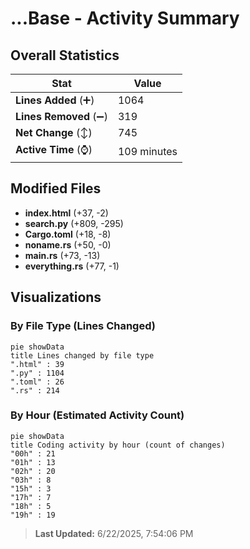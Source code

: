 # ...Base - Activity Summary 

## Overall Statistics

| Stat                   | Value                                                             |
| ---------------------- | ----------------------------------------------------------------- |
| **Lines Added** (➕)   | 1064                                          |
| **Lines Removed** (➖) | 319                                        |
| **Net Change** (↕)    | 745                |
| **Active Time** (⌚)   | 109 minutes |


## Modified Files
- **index.html** (+37, -2)
- **search.py** (+809, -295)
- **Cargo.toml** (+18, -8)
- **noname.rs** (+50, -0)
- **main.rs** (+73, -13)
- **everything.rs** (+77, -1)

## Visualizations

### By File Type (Lines Changed)

```mermaid
pie showData
title Lines changed by file type
".html" : 39
".py" : 1104
".toml" : 26
".rs" : 214
```

### By Hour (Estimated Activity Count)

```mermaid
pie showData
title Coding activity by hour (count of changes)
"00h" : 21
"01h" : 13
"02h" : 20
"03h" : 8
"15h" : 3
"17h" : 7
"18h" : 5
"19h" : 19
```


> **Last Updated:** 6/22/2025, 7:54:06 PM